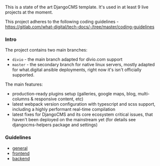 This is a state of the art DjangoCMS template. It's used in at least 9 live projects at the moment.

This project adheres to the following coding guidelines - https://gitlab.com/what-digital/tech-docs/-/tree/master/coding-guidelines

### Intro

The project contains two main branches:
- `divio` - the main branch adapted for divio.com support
- `master` - the secondary branch for native linux servers, mostly adapted for what.digital ansible deployments, right now it's isn't officially supported.

The main features:
- production-ready plugins setup (galleries, google maps, blog, multi-columns & responsive content, etc)
- latest webpack version configuration with typescript and scss support, including a highly performant real-time compilation
- latest fixes for DjangoCMS and its core ecosystem critical issues, that haven't been deployed on the mainstream yet (for details see djangocms-helpers package and settings)

### Guidelines

- [general](/docs/guidelines/general.md)
- [frontend](/docs/guidelines/frontend.md)
- [backend](/docs/guidelines/backend.md)
